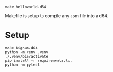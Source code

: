 ```
make helloworld.d64
```
Makefile is setup to compile any asm file into a d64.

# Setup
```
make bignum.d64
python -m venv .venv
./.venv/bin/activate
pip install -r requirements.txt
python -m pytest
```
